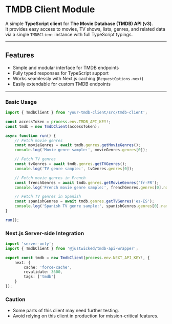 # TMDB Client Module

A simple **TypeScript client** for **The Movie Database (TMDB) API (v3)**.  
It provides easy access to movies, TV shows, lists, genres, and related data via a single `TMDBClient` instance with full TypeScript typings.

---

## Features

- Simple and modular interface for TMDB endpoints
- Fully typed responses for TypeScript support
- Works seamlessly with Next.js caching (`RequestOptions.next`)
- Easily extendable for custom TMDB endpoints

---

### Basic Usage
```ts
import { TmdbClient } from 'your-tmdb-client/src/tmdb-client';

const accessToken = process.env.TMDB_API_KEY!;
const tmdb = new TmdbClient(accessToken);

async function run() {
    // Fetch movie genres
    const movieGenres = await tmdb.genres.getMovieGenres();
    console.log('Movie genre sample:', movieGenres.genres[0]);

    // Fetch TV genres
    const tvGenres = await tmdb.genres.getTVGenres();
    console.log('TV genre sample:', tvGenres.genres[0]);

    // Fetch movie genres in French
    const frenchGenres = await tmdb.genres.getMovieGenres('fr-FR');
    console.log('French movie genre sample:', frenchGenres.genres[0].name);

    // Fetch TV genres in Spanish
    const spanishGenres = await tmdb.genres.getTVGenres('es-ES');
    console.log('Spanish TV genre sample:', spanishGenres.genres[0].name);
}

run();
```
### Next.js Server-side Integration
```ts
import 'server-only';
import { TmdbClient } from '@justwicked/tmdb-api-wrapper';

export const tmdb = new TmdbClient(process.env.NEXT_API_KEY!, {
    next: {
        cache: 'force-cache',
        revalidate: 3600,
        tags: ['tmdb']
    }
});
```

### Caution
- Some parts of this client may need further testing.
- Avoid relying on this client in production for mission-critical features.
